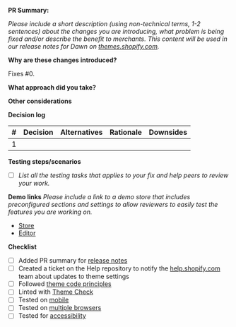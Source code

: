 **PR Summary:** 

_Please include a short description (using non-technical terms, 1-2 sentences) about the changes you are introducing, what problem is being fixed and/or describe the benefit to merchants. This content will be used in our release notes for Dawn on [themes.shopify.com](https://themes.shopify.com/themes/dawn/styles/default#ReleaseNotes)._


**Why are these changes introduced?**

Fixes #0.

**What approach did you take?**

**Other considerations**

**Decision log**

| # | Decision | Alternatives | Rationale | Downsides |
|---|---|---|---|---|
| 1 |   |   |   |   |

**Testing steps/scenarios**
- [ ] _List all the testing tasks that applies to your fix and help peers to review your work._

**Demo links**
_Please include a link to a demo store that includes preconfigured sections and settings to allow reviewers to easily test the features you are working on._

- [Store](url)
- [Editor](url)

**Checklist**
- [ ] Added PR summary for [release notes](https://themes.shopify.com/themes/dawn/styles/default#ReleaseNotes)
- [ ] Created a ticket on the Help repository to notify the [help.shopify.com](https://help.shopify.com) team about updates to theme settings
- [ ] Followed [theme code principles](https://github.com/Shopify/dawn/blob/main/.github/CONTRIBUTING.md#theme-code-principles)
- [ ] Linted with [Theme Check](https://github.com/Shopify/theme-check)
- [ ] Tested on [mobile](https://shopify.dev/themes/store/requirements#mobile-browser-requirements)
- [ ] Tested on [multiple browsers](https://shopify.dev/themes/store/requirements#desktop-browser-requirements)
- [ ] Tested for [accessibility](https://shopify.dev/themes/best-practices/accessibility)
